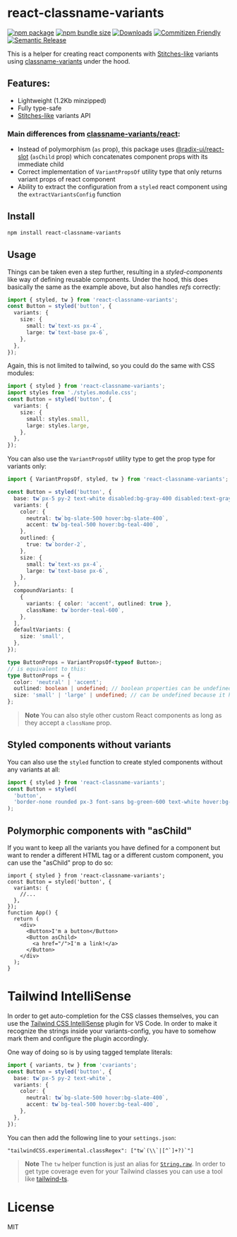 # react-classname-variants

[![npm package][npm-img]][npm-url]
[![npm bundle size][bundle-size-img]][bundle-size-url]
[![Downloads][downloads-img]][downloads-url]
[![Commitizen Friendly][commitizen-img]][commitizen-url]
[![Semantic Release][semantic-release-img]][semantic-release-url]

This is a helper for creating react components with [Stitches-like](https://github.com/stitchesjs/stitches) variants using [classname-variants](https://github.com/fgnass/classname-variants) under the hood.

## Features:

- Lightweight (1.2Kb minzipped)
- Fully type-safe
- [Stitches-like](https://github.com/stitchesjs/stitches) variants API

### Main differences from [classname-variants/react](https://github.com/fgnass/classname-variants#bonus-styled-components-but-for-static-css-):

- Instead of polymorphism (`as` prop), this package uses [@radix-ui/react-slot](https://www.radix-ui.com/docs/primitives/utilities/slot) (`asChild` prop) which concatenates component props with its immediate child
- Correct implementation of `VariantPropsOf` utility type that only returns variant props of react component
- Ability to extract the configuration from a `styled` react component using the `extractVariantsConfig` function

## Install

```bash
npm install react-classname-variants
```

## Usage

Things can be taken even a step further, resulting in a _styled-components_ like way of defining reusable components. Under the hood, this does basically the same as the example above, but also handles _refs_ correctly:

```ts
import { styled, tw } from 'react-classname-variants';
const Button = styled('button', {
  variants: {
    size: {
      small: tw`text-xs px-4`,
      large: tw`text-base px-6`,
    },
  },
});
```

Again, this is not limited to tailwind, so you could do the same with CSS modules:

```ts
import { styled } from 'react-classname-variants';
import styles from './styles.module.css';
const Button = styled('button', {
  variants: {
    size: {
      small: styles.small,
      large: styles.large,
    },
  },
});
```

You can also use the `VariantPropsOf` utility type to get the prop type for variants only:

```ts
import { VariantPropsOf, styled, tw } from 'react-classname-variants';

const Button = styled('button', {
  base: tw`px-5 py-2 text-white disabled:bg-gray-400 disabled:text-gray-300`,
  variants: {
    color: {
      neutral: tw`bg-slate-500 hover:bg-slate-400`,
      accent: tw`bg-teal-500 hover:bg-teal-400`,
    },
    outlined: {
      true: tw`border-2`,
    },
    size: {
      small: tw`text-xs px-4`,
      large: tw`text-base px-6`,
    },
  },
  compoundVariants: [
    {
      variants: { color: 'accent', outlined: true },
      className: tw`border-teal-600`,
    },
  ],
  defaultVariants: {
    size: 'small',
  },
});

type ButtonProps = VariantPropsOf<typeof Button>;
// is equivalent to this:
type ButtonProps = {
  color: 'neutral' | 'accent';
  outlined: boolean | undefined; // boolean properties can be undefined
  size: 'small' | 'large' | undefined; // can be undefined because it has a default variant
};
```

> **Note**
> You can also style other custom React components as long as they accept a `className` prop.

## Styled components without variants

You can also use the `styled` function to create styled components without any variants at all:

```ts
import { styled } from 'react-classname-variants';
const Button = styled(
  'button',
  'border-none rounded px-3 font-sans bg-green-600 text-white hover:bg-green-500'
);
```

## Polymorphic components with "asChild"

If you want to keep all the variants you have defined for a component but want to render a different HTML tag or a different custom component, you can use the "asChild" prop to do so:

```tsx
import { styled } from 'react-classname-variants';
const Button = styled('button', {
  variants: {
    //...
  },
});
function App() {
  return (
    <div>
      <Button>I'm a button</Button>
      <Button asChild>
        <a href="/">I'm a link!</a>
      </Button>
    </div>
  );
}
```

# Tailwind IntelliSense

In order to get auto-completion for the CSS classes themselves, you can use the [Tailwind CSS IntelliSense](https://github.com/tailwindlabs/tailwindcss-intellisense) plugin for VS Code. In order to make it recognize the strings inside your variants-config, you have to somehow mark them and configure the plugin accordingly.

One way of doing so is by using tagged template literals:

```ts
import { variants, tw } from 'cvariants';
const Button = styled('button', {
  base: tw`px-5 py-2 text-white`,
  variants: {
    color: {
      neutral: tw`bg-slate-500 hover:bg-slate-400`,
      accent: tw`bg-teal-500 hover:bg-teal-400`,
    },
  },
});
```

You can then add the following line to your `settings.json`:

```
"tailwindCSS.experimental.classRegex": ["tw`(\\`|[^`]+?)`"]
```

> **Note**
> The `tw` helper function is just an alias for [`String.raw`](https://developer.mozilla.org/en-US/docs/Web/JavaScript/Reference/Global_Objects/String/raw).
> In order to get type coverage even for your Tailwind classes you can use a tool like [tailwind-ts](https://github.com/mathieutu/tailwind-ts).

# License

MIT

[npm-img]: https://img.shields.io/npm/v/react-classname-variants
[npm-url]: https://www.npmjs.com/package/react-classname-variants
[bundle-size-img]: https://img.shields.io/bundlephobia/minzip/react-classname-variants
[bundle-size-url]: https://bundlephobia.com/package/react-classname-variants
[downloads-img]: https://img.shields.io/npm/dt/react-classname-variants
[downloads-url]: https://www.npmtrends.com/react-classname-variants
[semantic-release-img]: https://img.shields.io/badge/%20%20%F0%9F%93%A6%F0%9F%9A%80-semantic--release-e10079.svg
[semantic-release-url]: https://github.com/semantic-release/semantic-release
[commitizen-img]: https://img.shields.io/badge/commitizen-friendly-brightgreen.svg
[commitizen-url]: http://commitizen.github.io/cz-cli/
